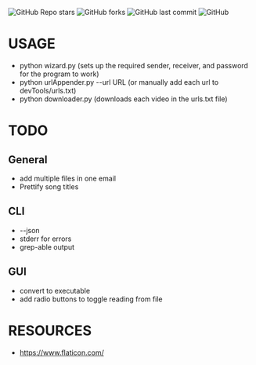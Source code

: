![GitHub Repo stars](https://img.shields.io:/github/stars/Tr4shL0rd/ytDownloader?style=for-the-badge)
![GitHub forks](https://img.shields.io:/github/forks/Tr4shL0rd/ytDownloader?style=for-the-badge)
![GitHub last commit](https://img.shields.io:/github/last-commit/Tr4shL0rd/ytDownloader?style=for-the-badge)
![GitHub](https://img.shields.io:/github/license/Tr4shL0rd/ytDownloader?style=for-the-badge)

# USAGE
* python wizard.py (sets up the required sender, receiver, and password for the program to work)
* python urlAppender.py --url URL (or manually add each url to devTools/urls.txt)
* python downloader.py (downloads each video in the urls.txt file)


# TODO 
## General
* add multiple files in one email
* Prettify song titles
## CLI
* --json
* stderr for errors
* grep-able output
## GUI
* convert to executable
* add radio buttons to toggle reading from file


# RESOURCES
* https://www.flaticon.com/

